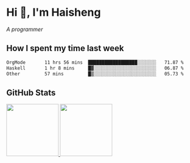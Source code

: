 
# Hi 👋, I'm Haisheng

*A programmer*

<!---
## What I'm reading

[Reading list](https://freizl.github.io/info/books.html)
-->

## How I spent my time last week

<!--START_SECTION:waka-->

```txt
OrgMode       11 hrs 56 mins  ██████████████████░░░░░░░   71.87 %
Haskell       1 hr 8 mins     █▓░░░░░░░░░░░░░░░░░░░░░░░   06.87 %
Other         57 mins         █▒░░░░░░░░░░░░░░░░░░░░░░░   05.73 %
```

<!--END_SECTION:waka-->

## GitHub Stats

<a href="https://github.com/hw202207">
  <img height="137px" src="https://github-readme-stats.vercel.app/api?username=freizl&hide_title=false&hide_border=true&show_icons=true&include_all_commits=true&count_private=true&line_height=21&theme=" />
  <img height="137px" src="https://github-readme-stats.vercel.app/api/top-langs/?username=freizl&hide_title=true&hide_border=true&layout=compact&langs_count=6&theme=" />
</a>
